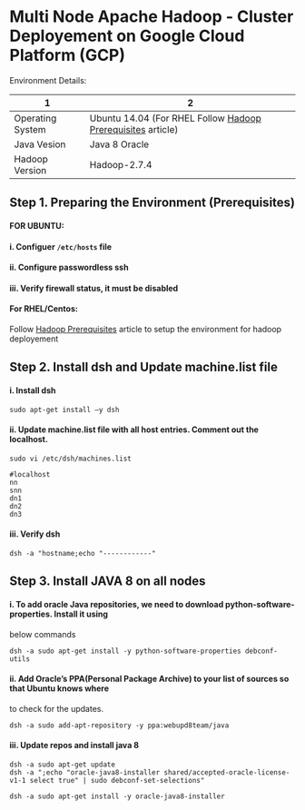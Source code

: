 # Multi Node Apache Hadoop - Cluster Deployement on Google Cloud Platform (GCP)

Environment Details:

1 | 2
------------- | -------------
Operating System | Ubuntu 14.04 (For RHEL Follow [Hadoop Prerequisites](https://github.com/dabsterindia/LABs/blob/master/Cluster%20Deployements/Hadoop_Prerequisites.md "Hadoop Prerequisites") article)
Java Vesion | Java 8 Oracle
Hadoop Version | Hadoop-2.7.4

## Step 1. Preparing the Environment (Prerequisites)
#### FOR UBUNTU:
#### i. Configuer `/etc/hosts` file
#### ii. Configure passwordless ssh
#### iii. Verify firewall status, it must be disabled

#### For RHEL/Centos:
Follow [Hadoop Prerequisites](https://github.com/dabsterindia/LABs/blob/master/Cluster%20Deployements/Hadoop_Prerequisites.md "Hadoop Prerequisites") article to setup the environment for hadoop deployement


## Step 2. Install dsh and Update machine.list file
#### i. Install dsh

`sudo apt-get install –y dsh`

#### ii. Update machine.list file with all host entries. Comment out the localhost.

`sudo vi /etc/dsh/machines.list`

```
#localhost
nn
snn
dn1
dn2
dn3
```

#### iii. Verify dsh

`dsh -a "hostname;echo "------------"`

## Step 3. Install JAVA 8 on all nodes

#### i. To add oracle Java repositories, we need to download python-software-properties. Install it using
below commands

`dsh -a sudo apt-get install -y python-software-properties debconf-utils`

#### ii. Add Oracle’s PPA(Personal Package Archive) to your list of sources so that Ubuntu knows where
to check for the updates.

`dsh -a sudo add-apt-repository -y ppa:webupd8team/java`

#### iii. Update repos and install java 8

```
dsh -a sudo apt-get update
dsh -a ";echo "oracle-java8-installer shared/accepted-oracle-license-v1-1 select true" | sudo debconf-set-selections"
```

`dsh -a sudo apt-get install -y oracle-java8-installer`









